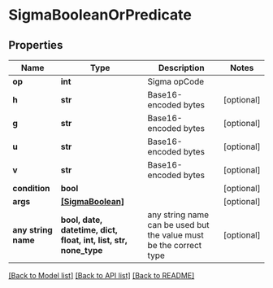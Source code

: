 # SigmaBooleanOrPredicate


## Properties
Name | Type | Description | Notes
------------ | ------------- | ------------- | -------------
**op** | **int** | Sigma opCode | 
**h** | **str** | Base16-encoded bytes | [optional] 
**g** | **str** | Base16-encoded bytes | [optional] 
**u** | **str** | Base16-encoded bytes | [optional] 
**v** | **str** | Base16-encoded bytes | [optional] 
**condition** | **bool** |  | [optional] 
**args** | [**[SigmaBoolean]**](SigmaBoolean.md) |  | [optional] 
**any string name** | **bool, date, datetime, dict, float, int, list, str, none_type** | any string name can be used but the value must be the correct type | [optional]

[[Back to Model list]](../README.md#documentation-for-models) [[Back to API list]](../README.md#documentation-for-api-endpoints) [[Back to README]](../README.md)


